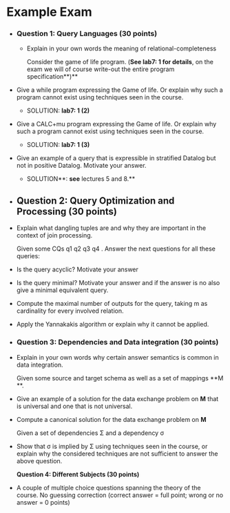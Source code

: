 # Example Exam
- ### Question 1: Query Languages (30 points)
	- Explain in your own words the meaning of relational-completeness
	  
	  Consider the game of life program. (**See lab7: 1 for details**, on the exam we will of course write-out the entire program specification**)**
- Give a while program expressing the Game of life. Or explain why such a program cannot exist using techniques seen in the course.
	- SOLUTION: **lab7: 1 (2)**
- Give a CALC+mu program expressing the Game of life. Or explain why 
  such a program cannot exist using techniques seen in the course.
	- SOLUTION: **lab7: 1 (3)**
- Give an example of a query that is expressible in stratified Datalog but not in positive Datalog. Motivate your answer.
	- SOLUTION**: **see** lectures 5 and 8.**
- ## Question 2: Query Optimization and Processing (30 points)
- Explain what dangling tuples are and why they are important in the context of join processing.
  
  Given some CQs q1 q2 q3 q4 *<put some query expressions here>*. Answer the next questions for all these queries:
- Is the query acyclic? Motivate your answer
- Is the query minimal? Motivate your answer and if the answer is no also give a minimal equivalent query.
- Compute the maximal number of outputs for the query, taking m as cardinality for every involved relation.
- Apply the Yannakakis algorithm or explain why it cannot be applied.
- ### Question 3: Dependencies and Data integration (30 points)
- Explain in your own words why certain answer semantics is common in data integration. 
  
  Given some source and target schema as well as a set of mappings **M ***<put some schemas and mappings here>*.
- Give an example of a solution for the data exchange problem on **M** that is universal and one that is not universal.
- Compute a canonical solution for the data exchange problem on **M**
  
  Given a set of dependencies Σ and a dependency σ
- Show that σ is implied by Σ using techniques seen in the course, or 
  explain why the considered techniques are not sufficient to answer the 
  above question.
  
  **Question 4: Different Subjects (30 points)**
- A couple of multiple choice questions spanning the theory of the 
  course. No guessing correction (correct answer = full point; wrong or no
  answer = 0 points)